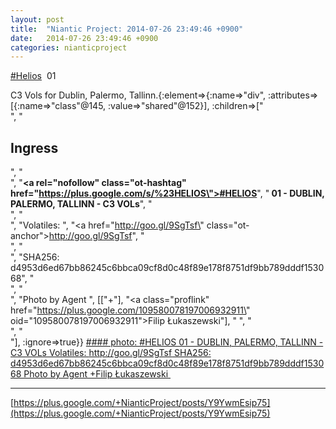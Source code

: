 ```yaml
---
layout: post
title:  "Niantic Project: 2014-07-26 23:49:46 +0900"
date:   2014-07-26 23:49:46 +0900
categories: nianticproject
---
```

[#Helios](https://plus.google.com/s/%23Helios "")  01

C3 Vols for Dublin, Palermo, Tallinn.{:element=>{:name=>"div", :attributes=>[{:name=>"class"@145, :value=>"shared"@152}], :children=>["<br />", "<h2>Ingress</h2>", "<br />", "<b><a rel=\"nofollow\" class=\"ot-hashtag\" href=\"https://plus.google.com/s/%23HELIOS\">#HELIOS</a></b>", "<b> 01 - DUBLIN, PALERMO, TALLINN - C3 VOLs</b>", "<br />", "<br />", "Volatiles: ", "<a href=\"http://goo.gl/9SgTsf\" class=\"ot-anchor\">http://goo.gl/9SgTsf</a>", "<br />", "<br />", "SHA256: d4953d6ed67bb86245c6bbca09cf8d0c48f89e178f8751df9bb789dddf153068", "<br />", "<br />", "Photo by Agent ", [["+"], "<a class=\"proflink\" href=\"https://plus.google.com/109580078197006932911\" oid=\"109580078197006932911\">Filip Łukaszewski</a>"], " ", "<br />", "<br />"], :ignore=>true}}
[#### photo: #HELIOS 01 - DUBLIN, PALERMO, TALLINN - C3 VOLs
Volatiles: http://goo.gl/9SgTsf
SHA256: d4953d6ed67bb86245c6bbca09cf8d0c48f89e178f8751df9bb789dddf153068
Photo by Agent +Filip Łukaszewski ](https://lh3.googleusercontent.com/-cCwzIM17Kcc/U9O9rCpDneI/AAAAAAAA8Ww/FGsp2Jb7nkE/w2048-h1536/20140726_164801.jpg "")
- - -
[https://plus.google.com/+NianticProject/posts/Y9YwmEsip75](https://plus.google.com/+NianticProject/posts/Y9YwmEsip75)
